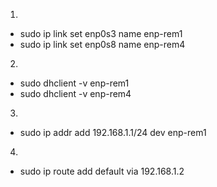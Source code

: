 1. 
- sudo ip link set enp0s3 name enp-rem1
- sudo ip link set enp0s8 name enp-rem4
2. 
- sudo dhclient -v enp-rem1
- sudo dhclient -v enp-rem4
3.
- sudo ip addr add 192.168.1.1/24 dev enp-rem1
4.
- sudo ip route add default via 192.168.1.2
